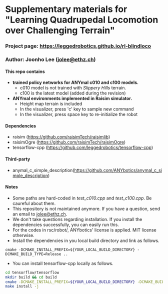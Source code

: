 # Supplementary materials for "Learning Quadrupedal Locomotion over Challenging Terrain"
### Project page: https://leggedrobotics.github.io/rl-blindloco
### Author: Joonho Lee (jolee@ethz.ch)


#### This repo contains
* __trained policy networks for ANYmal c010 and c100 models.__
    * c010 model is not trained with _Slippery Hills_ terrain.
    * c100 is the latest model (added during the revision)
* __ANYmal environments implemented in Raisim simulator.__
    * Height map terrain is included
    * In the visualizer, press 'c' key to sample new command
    * In the visualizer, press space key to re-initialize the robot

    
#### Dependencies
* raisim (https://github.com/raisimTech/raisimlib)
* raisimOgre (https://github.com/raisimTech/raisimOgre)
* tensorflow-cpp (https://github.com/leggedrobotics/tensorflow-cpp)

#### Third-party
* anymal_c_simple_description(https://github.com/ANYbotics/anymal_c_simple_description)

#### Notes
* Some paths are hard-coded in _test_c010.cpp_ and _test_c100.cpp_. Be caureful about them.
* This repository is not maintained anymore. If you have a question, send an email to jolee@ethz.ch.
* We don't take questions regarding installation. If you install the dependencies successfully, you can easily run this.
* For the codes in rsc/robot/, ANYbotics' license is applied. MIT license otherwise. 
* Install the dependencies in you local build directory and link as follows.
```
cmake -DCMAKE_INSTALL_PREFIX=${YOUR_LOCAL_BUILD_DIRECTORY} -DCMAKE_BUILD_TYPE=Release ..
```

* You can install tensorflow-cpp locally as follows.
```sh
cd tensorflow/tensorflow
mkdir build && cd build
cmake -DCMAKE_INSTALL_PREFIX=${YOUR_LOCAL_BUILD_DIRECTORY} -DCMAKE_BUILD_TYPE=Release ..
make install -j
```
